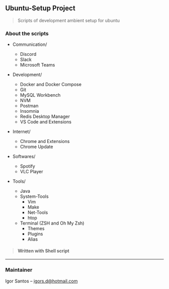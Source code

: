 ## Ubuntu-Setup Project

> Scripts of development ambient setup for ubuntu

### About the scripts
- Communication/
  - Discord
  - Slack
  - Microsoft Teams

- Development/
  - Docker and Docker Compose
  - Git
  - MySQL Workbench
  - NVM
  - Postman
  - Insomnia
  - Redis Desktop Manager
  - VS Code and Extensions

- Internet/
  - Chrome and Extensions
  - Chrome Update

- Softwares/
  - Spotify
  - VLC Player

- Tools/
  - Java
  - System-Tools
      - Vim
      - Make
      - Net-Tools
      - htop
  - Terminal (ZSH and Oh My Zsh)  
      - Themes
      - Plugins
      - Alias  


> #### Written with Shell script
---

### Maintainer
Igor Santos – igors.d@hotmail.com
